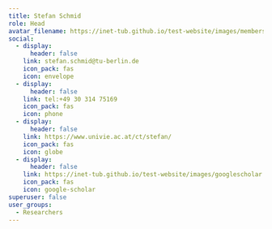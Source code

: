 ```yaml
---
title: Stefan Schmid
role: Head
avatar_filename: https://inet-tub.github.io/test-website/images/members/stefan.jpg
social:
  - display:
      header: false
    link: stefan.schmid@tu-berlin.de
    icon_pack: fas
    icon: envelope
  - display:
      header: false
    link: tel:+49 30 314 75169
    icon_pack: fas
    icon: phone
  - display:
      header: false
    link: https://www.univie.ac.at/ct/stefan/
    icon_pack: fas
    icon: globe
  - display:
      header: false
    link: https://inet-tub.github.io/test-website/images/googlescholar.png
    icon_pack: fas
    icon: google-scholar
superuser: false
user_groups:
  - Researchers
---
```

